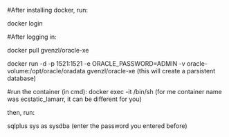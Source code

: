 #After installing docker, run:

docker login 

#After logging in:

docker pull gvenzl/oracle-xe

docker run -d -p 1521:1521 -e ORACLE_PASSWORD=ADMIN -v oracle-volume:/opt/oracle/oradata gvenzl/oracle-xe
(this will create a parsistent database)

#run the container (in cmd): 
docker exec -it <containerName> /bin/sh
(for me container name was ecstatic_lamarr, it can be different for you)

then, run:

sqlplus sys as sysdba 
(enter the password you entered before)

